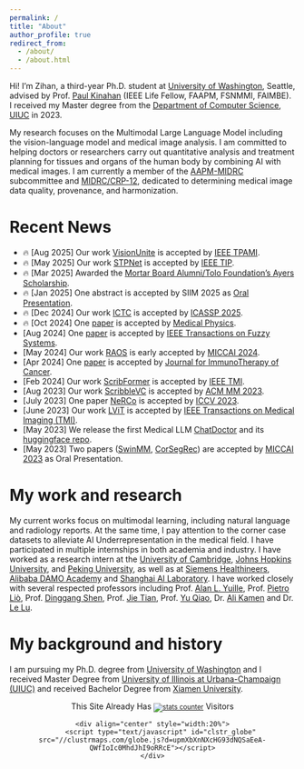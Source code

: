 ```yaml
---
permalink: /
title: "About"
author_profile: true
redirect_from: 
  - /about/
  - /about.html
---
```


Hi! I’m Zihan, a third-year Ph.D. student at [University of Washington](https://www.washington.edu/), Seattle, advised by Prof. [Paul Kinahan](https://rad.uw.edu/people/kinahan) (IEEE Life Fellow, FAAPM, FSNMMI, FAIMBE). I received my Master degree from the [Department of Computer Science](https://cs.illinois.edu/), [UIUC](https://illinois.edu/) in 2023. 

My research focuses on the Multimodal Large Language Model including the vision-language model and medical image analysis. I am committed to helping doctors or researchers carry out quantitative analysis and treatment planning for tissues and organs of the human body by combining AI with medical images. I am currently a member of the [AAPM-MIDRC](https://www.aapm.org/org/structure/default.asp?committee_code=MIDRC) subcommittee and [MIDRC/CRP-12](https://www.midrc.org/midrc-collaborating-research-projects/project-one-crp12), dedicated to determining medical image data quality, provenance, and harmonization.

<!--**Actively looking for 2024 Summer Internship, I'd be delighted to engage in further conversation if you are interested.**-->

Recent News
======
* <span class='emoji'>🔥</span> [Aug 2025] Our work [VisionUnite](https://arxiv.org/abs/2408.02865) is accepted by [IEEE TPAMI](https://ieeexplore.ieee.org/xpl/RecentIssue.jsp?punumber=34).
* <span class='emoji'>🔥</span> [May 2025] Our work [STPNet](https://arxiv.org/abs/2504.01561) is accepted by [IEEE TIP](https://ieeexplore.ieee.org/xpl/topAccessedArticles.jsp?punumber=83).
* <span class='emoji'>🔥</span> [Mar 2025] Awarded the [Mortar Board Alumni/Tolo Foundation’s Ayers Scholarship](https://www.mortarboardtolo.org/about/).
* <span class='emoji'>🔥</span> [Jan 2025] One abstract is accepted by SIIM 2025 as [Oral Presentation](https://annualmeeting.siim.org/sessions/data-matters-harmonization-and-improved-data-sources-scientific-research-abstracts/).
* <span class='emoji'>🔥</span> [Dec 2024] Our work [ICTC](https://arxiv.org/abs/2501.07850) is accepted by [ICASSP 2025](https://2025.ieeeicassp.org/).
* <span class='emoji'>🔥</span> [Oct 2024] One [paper](https://arxiv.org/abs/2309.16967) is accepted by [Medical Physics](https://aapm.onlinelibrary.wiley.com/journal/24734209/journal-metrics).
* [Aug 2024] One [paper](https://ieeexplore.ieee.org/document/10643360) is accepted by [IEEE Transactions on Fuzzy Systems](https://ieeexplore.ieee.org/xpl/RecentIssue.jsp?punumber=91).
* [May 2024] Our work [RAOS](https://arxiv.org/abs/2406.13674) is early accepted by [MICCAI 2024](https://conferences.miccai.org/2024/en/).
* [Apr 2024] One [paper](https://www.ncbi.nlm.nih.gov/pmc/articles/PMC11097892/) is accepted by [Journal for ImmunoTherapy of Cancer](https://jitc.bmj.com/).
* [Feb 2024] Our work [ScribFormer](https://github.com/HUANGLIZI/ScribFormer) is accepted by [IEEE TMI](https://ieeexplore.ieee.org/xpl/RecentIssue.jsp?punumber=42).
* [Aug 2023] Our work [ScribbleVC](https://github.com/HUANGLIZI/ScribbleVC) is accepted by [ACM MM 2023](https://www.acmmm2023.org/).
* [July 2023] One paper [NeRCo](https://arxiv.org/abs/2303.11722) is accepted by [ICCV 2023](https://iccv2023.thecvf.com/).
* [June 2023] Our work [LViT](https://github.com/HUANGLIZI/LViT) is accepted by [IEEE Transactions on Medical Imaging (TMI)](https://ieeexplore.ieee.org/xpl/RecentIssue.jsp?punumber=42).
* [May 2023] We release the first Medical LLM [ChatDoctor](https://github.com/kent0n-li/chatdoctor) and its [huggingface repo](https://huggingface.co/zl111/ChatDoctor).
* [May 2023] Two papers ([SwinMM](https://github.com/UCSC-VLAA/SwinMM), [CorSegRec](https://link.springer.com/chapter/10.1007/978-3-031-43898-1_64)) are accepted by [MICCAI 2023](https://conferences.miccai.org/2023/en/) as Oral Presentation.
<!-- * [May 2023] One paper [DTDF-HFF](https://ieeexplore.ieee.org/abstract/document/10145798) is accepted by [IEEE Transactions on Neural Networks and Learning Systems (TNNLS)](https://ieeexplore.ieee.org/xpl/RecentIssue.jsp?punumber=5962385). -->
<!-- * [May 2023] Awarded the Conference Presentation Award for Graduate Students by UIUC! -->
<!-- * [February 2023] Our Work [C2FVL](https://github.com/HUANGLIZI/C2FVL) is accepted by [ICASSP 2023](https://2023.ieeeicassp.org/).-->

My work and research
======
My current works focus on multimodal learning, including natural language and radiology reports. At the same time, I pay attention to the corner case datasets to alleviate AI Underrepresentation in the medical field. I have participated in multiple internships in both academia and industry. I have worked as a research intern at the [University of Cambridge](https://www.cam.ac.uk/), [Johns Hopkins University](https://www.jhu.edu/), and [Peking University](https://english.pku.edu.cn/), as well as at [Siemens Healthineers](https://www.siemens-healthineers.com/), [Alibaba DAMO Academy](https://damo.alibaba.com/?lang=en) and [Shanghai AI Laboratory](https://www.shlab.org.cn/). I have worked closely with several respected professors including Prof. [Alan L. Yuille](https://www.cs.jhu.edu/~ayuille/), Prof. [Pietro Liò](https://www.cl.cam.ac.uk/~pl219/), Prof. [Dinggang Shen](https://scholar.google.com/citations?user=v6VYQC8AAAAJ&hl=EN), Prof. [Jie Tian](http://www.mitk.net.cn/tian/), Prof. [Yu Qiao](https://scholar.google.com/citations?user=gFtI-8QAAAAJ), Dr. [Ali Kamen](https://scholar.google.com/citations?user=j41ocikAAAAJ&hl=en) and Dr. [Le Lu](https://www.cs.jhu.edu/~lelu/).

My background and history
======
I am pursuing my Ph.D. degree from [University of Washington](https://www.washington.edu/) and I received Master Degree from [University of Illinois at Urbana-Champaign (UIUC)](https://illinois.edu/) and received Bachelor Degree from [Xiamen University](https://en.xmu.edu.cn/main.htm).

<div align="center">
    <div align="center">
        This Site Already Has  
            <small><a href="https://www.easycounter.com/">
            <img src="https://www.easycounter.com/counter.php?zl111"
            border="0" alt="stats counter"></a></small> 
         Visitors
    </div>

  
    <div align="center" style="width:20%">
        <script type="text/javascript" id="clstr_globe" src="//clustrmaps.com/globe.js?d=upmXbXnNXcHG93dNQSaEeA-QWfIoIc0MhdJhI9oRRcE"></script>
    </div>
</div>
